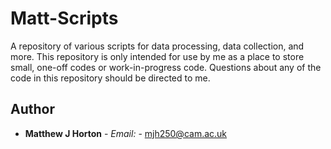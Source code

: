 # Matt-Scripts

A repository of various scripts for data processing, data collection, and more. This repository is only intended for use by me as a place to store small, one-off codes or work-in-progress code. Questions about any of the code in this repository should be directed to me.

## Author

* **Matthew J Horton** - *Email:* - [mjh250@cam.ac.uk](mailto:mjh250@cam.ac.uk?Subject=A%20question%20about%20your%20GitHub%20repository)
